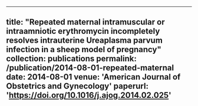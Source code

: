 
---
title: "Repeated maternal intramuscular or intraamniotic erythromycin incompletely resolves intrauterine Ureaplasma parvum infection in a sheep model of pregnancy"
collection: publications
permalink: /publication/2014-08-01-repeated-maternal
date: 2014-08-01
venue: 'American Journal of Obstetrics and Gynecology'
paperurl: 'https://doi.org/10.1016/j.ajog.2014.02.025'
---
